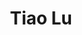 ---
# Display name

title: Tiao Lu
user_groups: ["Graduated Ph.D Students"]



organizations:
- name: 2001-2004 co-supervised with Long-an Ying

Interests:
- High order numerical methods for Maxwell equations in dispersive media and applications

---